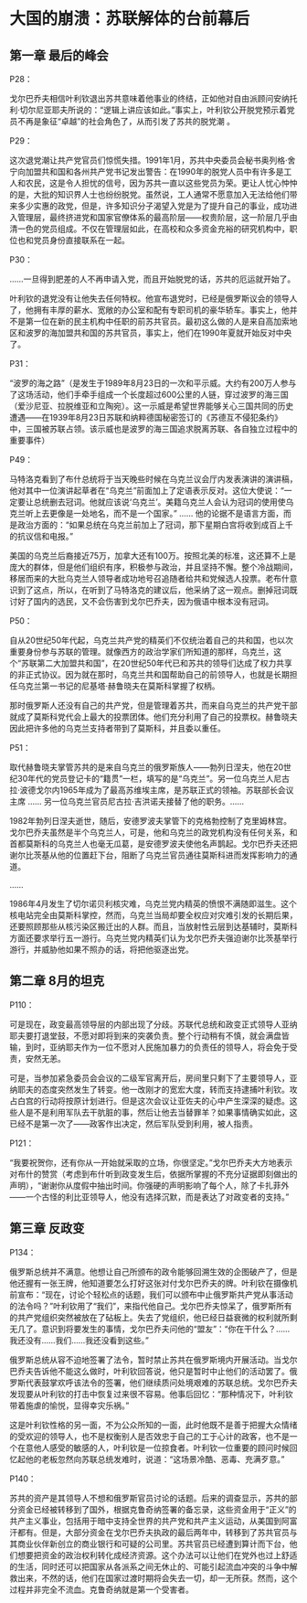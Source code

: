 # 大国的崩溃：苏联解体的台前幕后

## 第一章 最后的峰会

P28：

 戈尔巴乔夫相信叶利钦退出苏共意味着他事业的终结，正如他对自由派顾问安纳托利·切尔尼亚耶夫所说的：“逻辑上讲应该如此。”事实上，叶利钦公开脱党预示着党员不再是象征“卓越”的社会角色了，从而引发了苏共的脱党潮 。

P29：

这次退党潮让共产党官员们惊慌失措。1991年1月，苏共中央委员会秘书奥列格·舍宁向加盟共和国和各州共产党书记发出警告：在1990年的脱党人员中有许多是工人和农民，这是令人担忧的信号，因为苏共一直以这些党员为荣。更让人忧心忡忡的是，大批的知识界人士也纷纷脱党。虽然说，工人通常不愿意加入无法给他们带来多少实惠的政党，但是，许多知识分子渴望入党是为了提升自己的事业，成功进入管理层，最终挤进党和国家官僚体系的最高阶层——权贵阶层，这一阶层几乎由清一色的党员组成。不仅在管理层如此，在高校和众多资金充裕的研究机构中，职位也和党员身份直接联系在一起。

P30：

……一旦得到肥差的人不再申请入党，而且开始脱党的话，苏共的厄运就开始了。

叶利钦的退党没有让他失去任何特权。他宣布退党时，已经是俄罗斯议会的领导人了，他拥有丰厚的薪水、宽敞的办公室和配有专职司机的豪华轿车。事实上，他并不是第一位在新的民主机构中任职的前苏共官员。最初这么做的人是来自高加索地区和波罗的海加盟共和国的苏共官员，事实上，他们在1990年夏就开始反对中央了。

P31：

“波罗的海之路”（是发生于1989年8月23日的一次和平示威。大约有200万人参与了这场活动，他们手牵手组成一个长度超过600公里的人链，穿过波罗的海三国（爱沙尼亚、拉脱维亚和立陶宛）。这一示威是希望世界能够关心三国共同的历史遭遇——在1939年8月23日苏联和纳粹德国秘密签订的《苏德互不侵犯条约》中，三国被苏联占领。该示威也是波罗的海三国追求脱离苏联、各自独立过程中的重要事件）

P49：

马特洛克看到了布什总统将于当天晚些时候在乌克兰议会厅内发表演讲的演讲稿，他对其中一位演讲起草者在“乌克兰”前面加上了定语表示反对。这位大使说：“一定要让总统删去冠词。他就应该说‘乌克兰’。美籍乌克兰人会认为冠词的使用使乌克兰听上去更像是一处地名，而不是一个国家。” …… 他的论据不是语言方面，而是政治方面的：“如果总统在乌克兰前加上了冠词，那下星期白宫将收到成百上千的抗议信和电报。”

美国的乌克兰后裔接近75万，加拿大还有100万。按照北美的标准，这还算不上是庞大的群体，但是他们组织有序，积极参与政治，并且坚持不懈。整个冷战期间，移居而来的大批乌克兰人领导者成功地号召追随者给共和党候选人投票。老布什意识到了这点，所以，在听到了马特洛克的建议后，他采纳了这一观点。删掉冠词既讨好了国内的选民，又不会伤害到戈尔巴乔夫，因为俄语中根本没有冠词。

P50：

自从20世纪50年代起，乌克兰共产党的精英们不仅统治着自己的共和国，也以次重要身份参与苏联的管理。就像西方的政治学家们所知道的那样，乌克兰，这个“苏联第二大加盟共和国”，在20世纪50年代已和苏共的领导们达成了权力共享的非正式协议。因为就在那时，乌克兰共和国帮助自己的前领导人，也就是长期担任乌克兰第一书记的尼基塔·赫鲁晓夫在莫斯科掌握了权柄。

那时俄罗斯人还没有自己的共产党，但是管理着苏共，而来自乌克兰的共产党干部就成了莫斯科党代会上最大的投票团体。他们充分利用了自己的投票权。赫鲁晓夫因此把许多他的乌克兰支持者带到了莫斯科，并且委以重任。

P51：

取代赫鲁晓夫掌管苏共的是来自乌克兰的俄罗斯族人——勃列日涅夫，他在20世纪30年代的党员登记卡的“籍贯”一栏，填写的是“乌克兰”。另一位乌克兰人尼古拉·波德戈尔内1965年成为了最高苏维埃主席，是苏联正式的领袖。苏联部长会议主席 …… 另一位乌克兰官员尼古拉·吉洪诺夫接替了他的职务。……

1982年勃列日涅夫逝世，随后，安德罗波夫掌管下的克格勃控制了克里姆林宫。戈尔巴乔夫虽然是半个乌克兰人，可是，他和乌克兰的政党机构没有任何关系，和首都莫斯科的乌克兰人也毫无瓜葛，是安德罗波夫使他名声鹊起。戈尔巴乔夫还把谢尔比茨基从他的位置赶下台，阻断了乌克兰官员通往莫斯科进而发挥影响力的通道。

……

1986年4月发生了切尔诺贝利核灾难，乌克兰党内精英的愤恨不满随即滋生。这个核电站完全由莫斯科掌控，然而，乌克兰当局却要全权应对灾难引发的长期后果，还要照顾那些从核污染区搬迁出的人群。而且，当放射性云层到达基辅时，莫斯科方面还要求举行五一游行。乌克兰党内精英们认为戈尔巴乔夫强迫谢尔比茨基举行游行，并威胁他如果不照办的话，将把他驱逐出党。

## 第二章 8月的坦克

P110：

可是现在，政变最高领导层的内部出现了分歧。苏联代总统和政变正式领导人亚纳耶夫要打退堂鼓，不愿对即将到来的突袭负责。整个行动稍有不慎，就会满盘皆输，到时，亚纳耶夫作为一位不愿对人民施加暴力的负责任的领导人，将会免于受责，安然无恙。

可是，当参加紧急委员会会议的二级军官离开后，房间里只剩下了主要领导人，亚纳耶夫的态度突然发生了转变。他一改刚才的宽宏大度，转而支持逮捕叶利钦。攻占白宫的行动将按原计划进行。但是这次会议让亚佐夫的心中产生深深的疑虑。这些人是不是利用军队去干肮脏的事，然后让他去当替罪羊？如果事情确实如此，这已经不是第一次了——政客作出决定，然后军队受到利用，被人指责。

P121：

“我要祝贺你，还有你从一开始就采取的立场，你很坚定。”戈尔巴乔夫大方地表示对布什的赞赏（考虑到布什听到政变发生后，依据所掌握的不充分证据即刻做出的声明），“谢谢你从度假中抽出时间。你强硬的声明影响了每个人，除了卡扎菲外——一个古怪的利比亚领导人，他没有选择沉默，而是表达了对政变者的支持。”

## 第三章 反政变

P134：

俄罗斯总统并不满意。他想让自己所颁布的政令能够回溯生效的企图破产了，但是他还握有一张王牌，他知道要怎么打好这张对付戈尔巴乔夫的牌。叶利钦在摄像机前宣布：“现在，讨论个轻松点的话题，我们可以颁布中止俄罗斯共产党从事活动的法令吗？”叶利钦用了“我们”，来指代他自己。戈尔巴乔夫惊呆了，俄罗斯所有的共产党组织突然被放在了砧板上。失去了党组织，他已经日益衰微的权利就所剩无几了。意识到将要发生的事情，戈尔巴乔夫问他的“盟友”：“你在干什么？……我还没有……我们……我还没看到这些。”

俄罗斯总统从容不迫地签署了法令，暂时禁止苏共在俄罗斯境内开展活动。当戈尔巴乔夫告诉他不能这么做时，叶利钦回答说，他只是暂时中止他们的活动罢了。俄罗斯代表鼓掌欢呼该法令的签署，他们继续质问处境艰难的苏联总统。戈尔巴乔夫发现要从叶利钦的打击中恢复过来很不容易。他事后回忆：“那种情况下，叶利钦带着施虐的愉悦，显得幸灾乐祸。”

这是叶利钦性格的另一面，不为公众所知的一面，此时他既不是善于把握大众情绪的受欢迎的领导人，也不是权衡别人是否效忠于自己的工于心计的政客，也不是一个在意他人感受的敏感的人，叶利钦是一位掠食者。叶利钦一位重要的顾问时候回忆起他的老板忽然向苏联总统发难时，说道：“这场景冷酷、恶毒、充满歹意。”

P140：

苏共的资产是其领导人不想和俄罗斯官员讨论的话题。后来的调查显示，苏共的部分资金已经被转移到了国外，根据克鲁奇纳签署的备忘录，这些资金用于“正义”的共产主义事业，包括用于暗中支持全世界的共产党和共产主义运动，从美国到阿富汗都有。但是，大部分资金在戈尔巴乔夫执政的最后两年中，转移到了苏共官员与其商业伙伴新创立的商业银行和可疑的公司里。苏共官员已经遭到算计而下台，他们想要把资金的政治权利转化成经济资源。这个办法可以让他们在党外也过上舒适的生活，同时还可以把国家从各派系之间无休止的、可能引起流血冲突的斗争中解救出来，不然的话，他们在国家过渡时期将会失去一切，却一无所获。然而，这个过程并非完全不流血。克鲁奇纳就是第一个受害者。